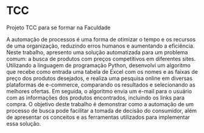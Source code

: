 # TCC
Projeto TCC para se formar na Faculdade

A automação de processos é uma forma de otimizar o tempo e os recursos de uma organização, reduzindo erros humanos e aumentando a eficiência. Neste trabalho, apresento uma solução automatizada para um problema comum: 
a busca de produtos com preços competitivos em diferentes sites. Utilizando a linguagem de programação Python, desenvolvi um algoritmo que recebe como entrada uma tabela de Excel com os nomes e as faixas de preço dos 
produtos desejados, e realiza uma pesquisa online em diversas plataformas de e-commerce, comparando os resultados e selecionando as melhores ofertas. Em seguida, o algoritmo envia um e-mail para o usuário com as 
informações dos produtos encontrados, incluindo os links para compra. 
O objetivo deste trabalho é demonstrar como a automação de um processo de busca pode facilitar a tomada de decisão do consumidor, além de apresentar os conceitos e as ferramentas utilizados para implementar essa solução.
